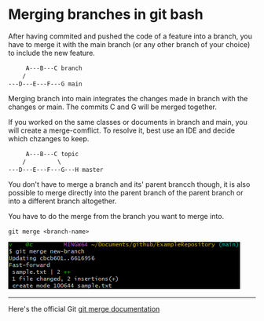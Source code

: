 # Merging branches in git bash

After having commited and pushed the code of a feature into a branch, you have to merge it with the main branch (or any other branch of your choice) to include the new feature.

~~~
	 A---B---C branch
	/
---D---E---F---G main
~~~

Merging branch into main integrates the changes made in branch with the changes or main. The commits C and G will be merged together. 

If you worked on the same classes or documents in branch and main, you will create a merge-comflict. To resolve it, best use an IDE and decide which chzanges to keep. 

~~~
	 A---B---C topic
	/         \
---D---E---F---G---H master
~~~

You don't have to merge a branch and its' parent brancch though, it is also possible to merge directly into the parent branch of the parent branch or into a different branch altogether. 

You have to do the merge from the branch you want to merge into. 

~~~git
git merge <branch-name>
~~~

![](img/06.png)

---

Here's the official Git [git merge documentation](https://git-scm.com/docs/git-merge)

